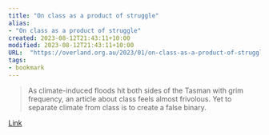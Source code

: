 ```yaml
---
title: "On class as a product of struggle"
alias:
- "On class as a product of struggle"
created: 2023-08-12T21:43:11+10:00
modified: 2023-08-12T21:43:11+10:00
URL:  "https://overland.org.au/2023/01/on-class-as-a-product-of-struggle/"
tags:
- bookmark
---
```


> As climate-induced floods hit both sides of the Tasman with grim frequency, an article about class feels almost frivolous. Yet to separate climate from class is to create a false binary.

[Link](https://overland.org.au/2023/01/on-class-as-a-product-of-struggle/)
